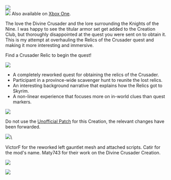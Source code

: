 ![](https://raw.githubusercontent.com/PierreDespereaux/PierreDespereaux/master/assets/images/banners/Knight%20of%20the%20North.png)\
[![](https://raw.githubusercontent.com/PierreDespereaux/PierreDespereaux/master/assets/images/Xbox%20Tiny.png)](https://bethesda.net/en/mods/skyrim/mod-detail/4200958)﻿﻿ Also available on [Xbox One](https://bethesda.net/en/mods/skyrim/mod-detail/4200958)﻿.

The love the Divine Crusader and the lore surrounding the Knights of the Nine. I was happy to see the titular armor set get added to the Creation Club, but thoroughly disappointed at the quest you were sent on to obtain it. This is my attempt at overhauling the Relics of the Crusader quest and making it more interesting and immersive.

Find a Crusader Relic to begin the quest!

![](https://raw.githubusercontent.com/PierreDespereaux/PierreDespereaux/master/assets/images/banners/Features.png)

-   A completely reworked quest for obtaining the relics of the Crusader.
-   Participant in a province-wide scavenger hunt to reunite the lost relics.
-   An interesting background narrative that explains how the Relics got to Skyrim.
-   A non-linear experience that focuses more on in-world clues than quest markers.

![](https://raw.githubusercontent.com/PierreDespereaux/PierreDespereaux/master/assets/images/banners/Compatibility.png)

Do not use the [Unofficial Patch](https://www.nexusmods.com/skyrimspecialedition/mods/18975) for this Creation, the relevant changes have been forwarded.

![](https://raw.githubusercontent.com/PierreDespereaux/PierreDespereaux/master/assets/images/banners/Credits.png)\

VictorF for the reworked left gauntlet mesh and attached scripts.
Catir for the mod's name.
Maty743 for their work on the Divine Crusader Creation.

![](https://raw.githubusercontent.com/PierreDespereaux/PierreDespereaux/master/assets/images/banners/My%20Mods.png)

[![](https://raw.githubusercontent.com/PierreDespereaux/PierreDespereaux/master/assets/images/banners/Master.png)](https://www.nexusmods.com/users/61720101)
